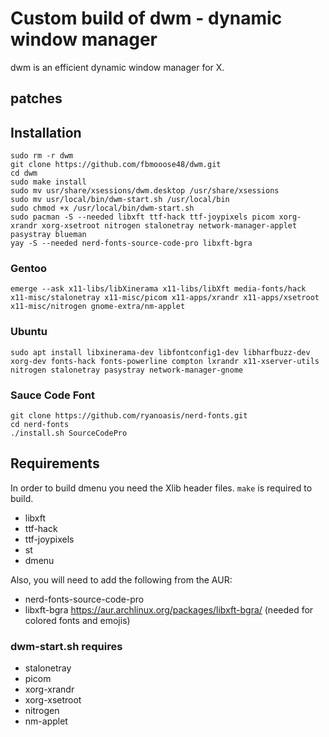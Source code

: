 # Custom build of dwm - dynamic window manager

dwm is an efficient dynamic window manager for X.

## patches



## Installation

```
sudo rm -r dwm
git clone https://github.com/fbmooose48/dwm.git
cd dwm
sudo make install
sudo mv usr/share/xsessions/dwm.desktop /usr/share/xsessions
sudo mv usr/local/bin/dwm-start.sh /usr/local/bin
sudo chmod +x /usr/local/bin/dwm-start.sh
sudo pacman -S --needed libxft ttf-hack ttf-joypixels picom xorg-xrandr xorg-xsetroot nitrogen stalonetray network-manager-applet pasystray blueman
yay -S --needed nerd-fonts-source-code-pro libxft-bgra
```
### Gentoo
```
emerge --ask x11-libs/libXinerama x11-libs/libXft media-fonts/hack x11-misc/stalonetray x11-misc/picom x11-apps/xrandr x11-apps/xsetroot x11-misc/nitrogen gnome-extra/nm-applet
```
### Ubuntu
```
sudo apt install libxinerama-dev libfontconfig1-dev libharfbuzz-dev xorg-dev fonts-hack fonts-powerline compton lxrandr x11-xserver-utils nitrogen stalonetray pasystray network-manager-gnome
```
### Sauce Code Font
```
git clone https://github.com/ryanoasis/nerd-fonts.git
cd nerd-fonts
./install.sh SourceCodePro
```

## Requirements

In order to build dmenu you need the Xlib header files.
`make` is required to build.

+ libxft
+ ttf-hack
+ ttf-joypixels
+ st
+ dmenu

Also, you will need to add the following from the AUR:

+ nerd-fonts-source-code-pro
+ libxft-bgra https://aur.archlinux.org/packages/libxft-bgra/ (needed for colored fonts and emojis)

### dwm-start.sh requires
+ stalonetray
+ picom
+ xorg-xrandr
+ xorg-xsetroot
+ nitrogen
+ nm-applet



